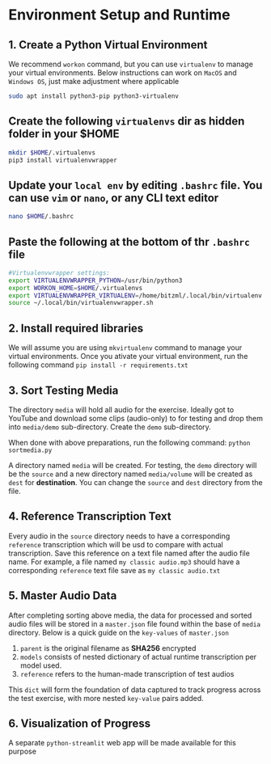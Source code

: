 # Environment Setup and Runtime

## 1. Create a Python Virtual Environment
We recommend `workon` command, but you can use `virtualenv` to manage your virtual environments. Below instructions can work on `MacOS` and `Windows OS`, just make adjustment where applicable

```sh
sudo apt install python3-pip python3-virtualenv
```

## Create the following `virtualenvs` dir as hidden folder in your $HOME

```sh
mkdir $HOME/.virtualenvs
pip3 install virtualenvwrapper
```

## Update your `local env` by editing `.bashrc` file. You can use `vim` or `nano`, or any CLI text editor

```sh
nano $HOME/.bashrc
```

## Paste the following at the bottom of thr `.bashrc` file

```sh
#Virtualenvwrapper settings:
export VIRTUALENVWRAPPER_PYTHON=/usr/bin/python3
export WORKON_HOME=$HOME/.virtualenvs
export VIRTUALENVWRAPPER_VIRTUALENV=/home/bitzml/.local/bin/virtualenv
source ~/.local/bin/virtualenvwrapper.sh
```

## 2. Install required libraries
We will assume you are using `mkvirtualenv` command to manage your virtual environments. Once you ativate your virtual environment, run the following command `pip install -r requirements.txt`

## 3. Sort Testing Media
The directory `media` will hold all audio for the exercise. Ideally got to YouTube and download some clips (audio-only) to for testing and drop them into `media/demo` sub-directory. Create the `demo` sub-directory.

When done with above preparations, run the following command: `python sortmedia.py`

A directory named `media` will be created. For testing, the `demo` directory will be the `source` and a new directory named `media/volume` will be created as `dest` for **destination**. You can change the `source` and `dest` directory from the file.

## 4. Reference Transcription Text
Every audio in the `source` directory needs to have a corresponding `reference` transcription which will be usd to compare with actual transcription. Save this reference on a text file named after the audio file name. For example, a file named `my classic audio.mp3` should have a corresponding `reference` text file save as `my classic audio.txt` 

## 5. Master Audio Data
After completing sorting above media, the data for processed and sorted audio files will be stored in a `master.json` file found within the base of `media` directory. Below is a quick guide on the `key-values` of `master.json`

1. `parent` is the original filename as **SHA256** encrypted
2. `models` consists of nested dictionary of actual runtime transcription per model used.
3. `reference` refers to the human-made transcription of test audios

This `dict` will form the foundation of data captured to track progress across the test exercise, with more nested `key-value` pairs added.

## 6. Visualization of Progress
A separate `python-streamlit` web app will be made available for this purpose


